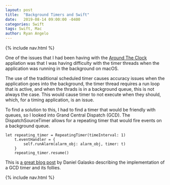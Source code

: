 ```yaml
---
layout: post
title:  "Background Timers and Swift"
date:   2019-08-14 09:00:00 -0400
categories: Swift
tags: Swift, Mac
author: Ryan Angelo
---
```


{% include nav.html %}

One of the issues that I had been having with the [Around The Clock](https://www.ryanangelo.com/aroundtheclock/) appliation was that I was having difficulty with the timer threads when the application was running in the background on macOS. 

The use of the traditional scheduled timer causes accuracy issues when the application goes into the background, the timer thread requires a run loop that is active, and when the thrads is in a background queue, this is not always the case. This would cause timer to not execute when they should, which, for a timing application, is an issue.

To find a solution to this, I had to find a timer that would be friendly with queues, so I looked into Grand Central Dispatch (GCD). The DispatchSourceTimer allows for a repeating timer that would fire events on a background queue.

```             
let repeating_timer = RepeatingTimer(timeInterval: 1)
    t.eventHandler = {
        self.runAlarm(alarm_obj: alarm_obj, timer: t)
    }
    repeating_timer.resume()
```

This is [a great blog post](https://medium.com/over-engineering/a-background-repeating-timer-in-swift-412cecfd2ef9) by Daniel Galasko describing the implementation of a GCD timer and its follies. 

{% include nav.html %}
